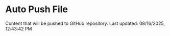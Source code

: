 # Auto Push File

Content that will be pushed to GitHub repository.
Last updated: 08/16/2025, 12:43:42 PM